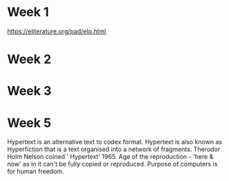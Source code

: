# Week 1

https://eliterature.org/pad/elp.html

# Week 2

# Week 3

# Week 5
Hypertext is an alternative text to codex format.
Hypertext is also known as Hyperfiction that is a text organised into a network of fragments. 
Therodor Holm Nelson coined ' Hypertext' 1965.
Age of the reproduction - 'here & now' as in it can't be fully copied or reproduced. 
Purpose of computers is for human freedom. 
